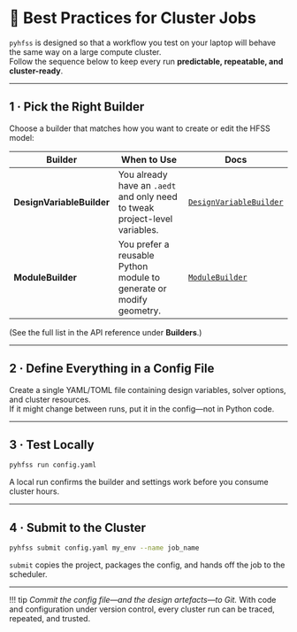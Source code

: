 # 🚀 Best Practices for Cluster Jobs

`pyhfss` is designed so that a workflow you test on your laptop will behave the same way on a large compute cluster.  
Follow the sequence below to keep every run **predictable, repeatable, and cluster-ready**.

---

## 1 · Pick the Right Builder

Choose a builder that matches how you want to create or edit the HFSS model:

| Builder | When to Use | Docs |
|---------|-------------|------|
| **DesignVariableBuilder** | You already have an `.aedt` and only need to tweak project-level variables. | [`DesignVariableBuilder`](../api/design_variable_builder.md) |
| **ModuleBuilder** | You prefer a reusable Python module to generate or modify geometry. | [`ModuleBuilder`](../api/module_builder.md) |

(See the full list in the API reference under **Builders**.)

---

## 2 · Define Everything in a Config File

Create a single YAML/TOML file containing design variables, solver options, and cluster resources.  
If it might change between runs, put it in the config—not in Python code.

---

## 3 · Test Locally

```bash
pyhfss run config.yaml
```

A local run confirms the builder and settings work before you consume cluster hours.

---

## 4 · Submit to the Cluster

```bash
pyhfss submit config.yaml my_env --name job_name
```

`submit` copies the project, packages the config, and hands off the job to the scheduler.

---

!!! tip
    *Commit the config file—and the design artefacts—to Git.*
    With code and configuration under version control, every cluster run can be traced, repeated, and trusted.

